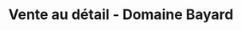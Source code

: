 ---
title: "Vente au détail - Domaine Bayard"
url: /bourg-saint-andeol/vente-au-detail-domaine-bayard/
shop: ferme
---